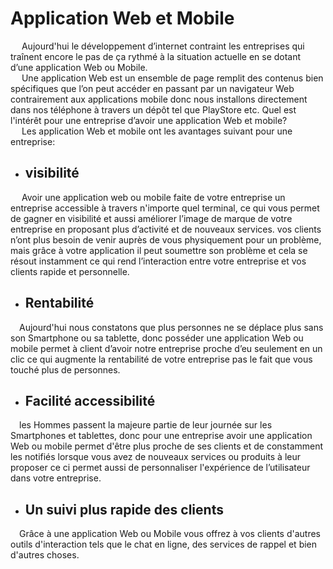 # Application Web et Mobile 

&emsp; Aujourd'hui le développement d’internet contraint les entreprises qui traînent encore le pas de ça rythmé à la situation actuelle en se dotant d’une application Web ou Mobile.<br>
&emsp; Une application Web est un ensemble de page remplit des contenus bien spécifiques que l’on peut accéder en passant par un navigateur Web contrairement aux applications mobile donc nous installons directement dans nos téléphone à travers un dépôt tel que PlayStore etc.
Quel est l'intérêt pour une entreprise d’avoir une application Web et mobile? <br>
&emsp; Les application Web et mobile ont les avantages suivant pour une entreprise:
- ## visibilité
&emsp; Avoir une application web ou mobile faite de votre entreprise un entreprise accessible à travers n'importe quel terminal, ce qui vous permet de gagner en visibilité et aussi améliorer l’image de marque de votre entreprise en proposant plus d’activité et de nouveaux services. vos clients n’ont plus besoin de venir  auprès de vous physiquement pour un problème, mais grâce à votre application il peut soumettre son problème et cela se résout instamment ce qui rend l’interaction entre votre entreprise et vos clients rapide et personnelle.
- ## Rentabilité
&emsp;Aujourd'hui nous constatons que plus personnes ne se déplace plus sans son Smartphone ou sa tablette, donc posséder une application Web ou mobile permet à client d’avoir notre entreprise proche d’eu seulement en un clic ce qui  augmente la rentabilité de votre entreprise pas le fait que vous touché plus de personnes.
- ## Facilité accessibilité
&emsp;les Hommes passent la majeure partie de leur journée sur les Smartphones et tablettes, donc pour une entreprise avoir une application Web ou mobile permet d'être plus proche de ses clients et de constamment les notifiés lorsque vous avez de nouveaux services ou produits à leur proposer ce ci permet aussi de personnaliser l'expérience de l’utilisateur dans votre entreprise.

- ## Un suivi plus rapide des clients
&emsp;Grâce à une application Web ou Mobile vous offrez à vos clients d'autres outils d'interaction tels que le chat en ligne, des services de rappel et bien d'autres choses. 

